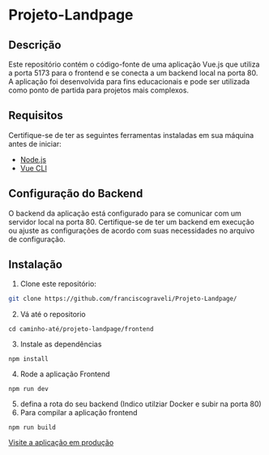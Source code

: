 # Projeto-Landpage

## Descrição

Este repositório contém o código-fonte de uma aplicação Vue.js que utiliza a porta 5173 para o frontend e se conecta a um backend local na porta 80. A aplicação foi desenvolvida para fins educacionais e pode ser utilizada como ponto de partida para projetos mais complexos.

## Requisitos

Certifique-se de ter as seguintes ferramentas instaladas em sua máquina antes de iniciar:

- [Node.js](https://nodejs.org/)
- [Vue CLI](https://cli.vuejs.org/)

## Configuração do Backend

O backend da aplicação está configurado para se comunicar com um servidor local na porta 80. Certifique-se de ter um backend em execução ou ajuste as configurações de acordo com suas necessidades no arquivo de configuração.

## Instalação

1. Clone este repositório:

```bash
git clone https://github.com/franciscograveli/Projeto-Landpage/


````
2. Vá até o repositorio
````
cd caminho-até/projeto-landpage/frontend
````
3. Instale as dependências
````
npm install
````
4. Rode a aplicação Frontend
````
npm run dev
````
5. defina a rota do seu backend (Indico utilziar Docker e subir na porta 80)
6. Para compilar a aplicação frontend
````
npm run build
````
[Visite a aplicação em produção](http://gigabens.com.br/)


